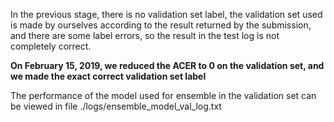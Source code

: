 In the previous stage, there is no validation set label, the validation set used is made by ourselves according to the result returned by the submission, and there are some label errors, so the result in the test log is not completely correct.

**On February 15, 2019, we reduced the ACER to 0 on the validation set, and we made the exact correct validation set label**

The performance of the model used for ensemble in the validation set can be viewed in file ./logs/ensemble_model_val_log.txt